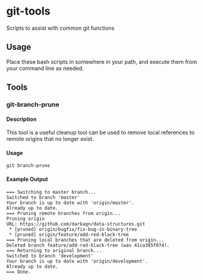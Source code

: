 # git-tools
Scripts to assist with common git functions

## Usage
Place these bash scripts in somewhere in your path, and execute them from your command line as needed.

## Tools
### git-branch-prune
#### Description
This tool is a useful cleanup tool can be used to remove local references to remote origins that no longer exist.
#### Usage
`git branch-prune`
#### Example Output
```
=== Switching to master branch...
Switched to branch 'master'
Your branch is up to date with 'origin/master'.
Already up to date.
=== Pruning remote branches from origin...
Pruning origin
URL: https://github.com/darkagn/data-structures.git
 * [pruned] origin/bugfix/fix-bug-in-binary-tree
 * [pruned] origin/feature/add-red-black-tree
=== Pruning local branches that are deleted from origin...
Deleted branch feature/add-red-black-tree (was 41ca385f074).
=== Returning to original branch...
Switched to branch 'development'
Your branch is up to date with 'origin/development'.
Already up to date.
=== Done.
```
